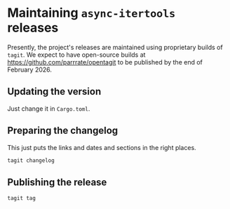# Maintaining `async-itertools` releases

Presently, the project's releases are maintained using proprietary builds of `tagit`. We expect to
have open-source builds at <https://github.com/parrrate/opentagit> to be published by the end of
February 2026.

## Updating the version

Just change it in `Cargo.toml`.

## Preparing the changelog

This just puts the links and dates and sections in the right places.

```bash
tagit changelog
```

## Publishing the release

```bash
tagit tag
```
